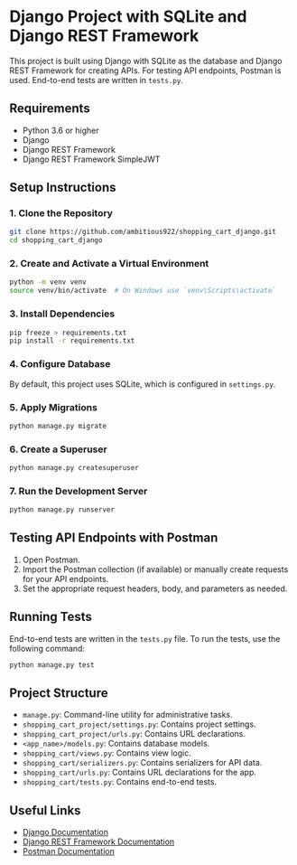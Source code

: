 # Django Project with SQLite and Django REST Framework

This project is built using Django with SQLite as the database and Django REST Framework for creating APIs. For testing API endpoints, Postman is used. End-to-end tests are written in `tests.py`.

## Requirements

- Python 3.6 or higher
- Django
- Django REST Framework
- Django REST Framework SimpleJWT

## Setup Instructions

### 1. Clone the Repository

```bash
git clone https://github.com/ambitious922/shopping_cart_django.git
cd shopping_cart_django
```

### 2. Create and Activate a Virtual Environment

```bash
python -m venv venv
source venv/bin/activate  # On Windows use `venv\Scripts\activate`
```

### 3. Install Dependencies

```bash
pip freeze > requirements.txt
pip install -r requirements.txt
```

### 4. Configure Database

By default, this project uses SQLite, which is configured in `settings.py`.

### 5. Apply Migrations

```bash
python manage.py migrate
```

### 6. Create a Superuser

```bash
python manage.py createsuperuser
```

### 7. Run the Development Server

```bash
python manage.py runserver
```

## Testing API Endpoints with Postman

1. Open Postman.
2. Import the Postman collection (if available) or manually create requests for your API endpoints.
3. Set the appropriate request headers, body, and parameters as needed.

## Running Tests

End-to-end tests are written in the `tests.py` file. To run the tests, use the following command:

```bash
python manage.py test
```

## Project Structure

- `manage.py`: Command-line utility for administrative tasks.
- `shopping_cart_project/settings.py`: Contains project settings.
- `shopping_cart_project/urls.py`: Contains URL declarations.
- `<app_name>/models.py`: Contains database models.
- `shopping_cart/views.py`: Contains view logic.
- `shopping_cart/serializers.py`: Contains serializers for API data.
- `shopping_cart/urls.py`: Contains URL declarations for the app.
- `shopping_cart/tests.py`: Contains end-to-end tests.

## Useful Links

- [Django Documentation](https://docs.djangoproject.com/en/stable/)
- [Django REST Framework Documentation](https://www.django-rest-framework.org/)
- [Postman Documentation](https://learning.postman.com/docs/getting-started/introduction/)
